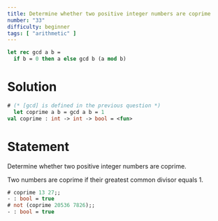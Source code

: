 ```yaml
---
title: Determine whether two positive integer numbers are coprime
number: "33"
difficulty: beginner
tags: [ "arithmetic" ]
---
```


```ocaml
let rec gcd a b =
  if b = 0 then a else gcd b (a mod b)
```

# Solution

```ocaml
# (* [gcd] is defined in the previous question *)
  let coprime a b = gcd a b = 1
val coprime : int -> int -> bool = <fun>
```

# Statement

Determine whether two positive integer numbers are coprime.

Two numbers are coprime if their greatest common divisor equals 1.

```ocaml
# coprime 13 27;;
- : bool = true
# not (coprime 20536 7826);;
- : bool = true
```
